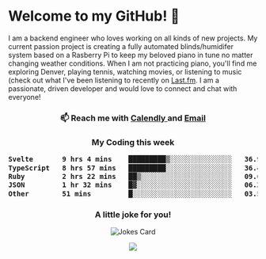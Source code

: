 <h1> Welcome to my GitHub! 👋 </h1>


  I am a backend engineer who loves working on all kinds of new projects. My current passion project is creating a fully automated blinds/humidifer system based on a Rasberry Pi to keep my beloved piano in tune no matter changing weather conditions. When I am not practicing piano, you'll find me exploring Denver, playing tennis, watching movies, or listening to music (check out what I've been listening to recently on [Last.fm](https://www.last.fm/user/mballa000). I am a passionate, driven developer and would love to connect and chat with everyone!

<h3 align = "center"> 📫 Reach me with <a href = "https://calendly.com/msbrandt00/30min"> Calendly </a> and <a href="mailto:msbrandt00@gmail.com">Email</a> 
 </h3>


 
<div align = "center"
[![Anurag's GitHub stats](https://github-readme-stats.vercel.app/api?username=mbrandt00)](https://github.com/anuraghazra/github-readme-stats)
          </div>
<h3 align="center">
  My Coding this week
<!--START_SECTION:waka-->

```txt
Svelte       9 hrs 4 mins    █████████▒░░░░░░░░░░░░░░░   36.95 %
TypeScript   8 hrs 57 mins   █████████░░░░░░░░░░░░░░░░   36.42 %
Ruby         2 hrs 22 mins   ██▒░░░░░░░░░░░░░░░░░░░░░░   09.63 %
JSON         1 hr 32 mins    █▓░░░░░░░░░░░░░░░░░░░░░░░   06.29 %
Other        51 mins         █░░░░░░░░░░░░░░░░░░░░░░░░   03.51 %
```

<!--END_SECTION:waka-->

### A little joke for you!

![Jokes Card](https://readme-jokes.vercel.app/api?hideBorder)

<a href="https://www.linkedin.com/in/mbrandt00/"><img src="https://img.shields.io/badge/linkedin-%230077B5.svg?&style=for-the-badge&logo=linkedin&logoColor=white" /></a>
